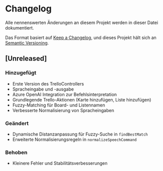 # Changelog

Alle nennenswerten Änderungen an diesem Projekt werden in dieser Datei dokumentiert.

Das Format basiert auf [Keep a Changelog](https://keepachangelog.com/de/1.0.0/),
und dieses Projekt hält sich an [Semantic Versioning](https://semver.org/spec/v2.0.0.html).

## [Unreleased]

### Hinzugefügt

- Erste Version des TrelloControllers
- Spracheingabe und -ausgabe
- Azure OpenAI Integration zur Befehlsinterpretation
- Grundlegende Trello-Aktionen (Karte hinzufügen, Liste hinzufügen)
- Fuzzy-Matching für Board- und Listennamen
- Verbesserte Normalisierung von Spracheingaben

### Geändert

- Dynamische Distanzanpassung für Fuzzy-Suche in `findBestMatch`
- Erweiterte Normalisierungsregeln in `normalizeSpeechCommand`

### Behoben

- Kleinere Fehler und Stabilitätsverbesserungen
